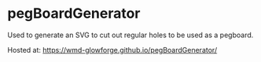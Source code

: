 # pegBoardGenerator
Used to generate an SVG to cut out regular holes to be used as a pegboard.

Hosted at: https://wmd-glowforge.github.io/pegBoardGenerator/
